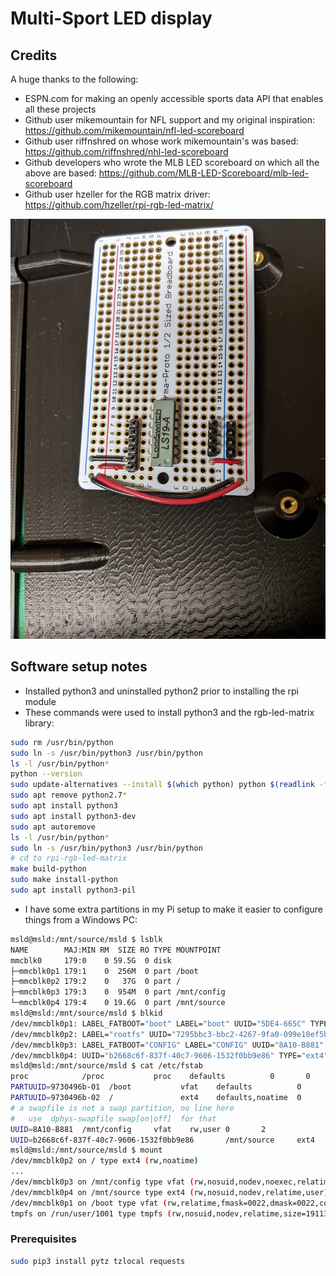 # Multi-Sport LED display

## Credits
A huge thanks to the following:
* ESPN.com for making an openly accessible sports data API that enables all these projects
* Github user mikemountain for NFL support and my original inspiration: https://github.com/mikemountain/nfl-led-scoreboard
* Github user riffnshred on whose work mikemountain's was based: https://github.com/riffnshred/nhl-led-scoreboard
* Github developers who wrote the MLB LED scoreboard on which all the above are based: https://github.com/MLB-LED-Scoreboard/mlb-led-scoreboard
* Github user hzeller for the RGB matrix driver: https://github.com/hzeller/rpi-rgb-led-matrix/


![perma proto board](photos/proto-board-soldered.jpg)



## Software setup notes
* Installed python3 and uninstalled python2 prior to installing the rpi module
* These commands were used to install python3 and the rgb-led-matrix library:
````bash
sudo rm /usr/bin/python
sudo ln -s /usr/bin/python3 /usr/bin/python
ls -l /usr/bin/python*
python --version
sudo update-alternatives --install $(which python) python $(readlink -f $(which python3)) 3
sudo apt remove python2.7*
sudo apt install python3
sudo apt install python3-dev
sudo apt autoremove
ls -l /usr/bin/python*
sudo ln -s /usr/bin/python3 /usr/bin/python
# cd to rpi-rgb-led-matrix
make build-python
sudo make install-python
sudo apt install python3-pil
````

* I have some extra partitions in my Pi setup to make it easier to configure things from a Windows PC:

````bash
msld@msld:/mnt/source/msld $ lsblk
NAME        MAJ:MIN RM  SIZE RO TYPE MOUNTPOINT
mmcblk0     179:0    0 59.5G  0 disk
├─mmcblk0p1 179:1    0  256M  0 part /boot
├─mmcblk0p2 179:2    0   37G  0 part /
├─mmcblk0p3 179:3    0  954M  0 part /mnt/config
└─mmcblk0p4 179:4    0 19.6G  0 part /mnt/source
msld@msld:/mnt/source/msld $ blkid
/dev/mmcblk0p1: LABEL_FATBOOT="boot" LABEL="boot" UUID="5DE4-665C" TYPE="vfat" PARTUUID="9730496b-01"
/dev/mmcblk0p2: LABEL="rootfs" UUID="7295bbc3-bbc2-4267-9fa0-099e10ef5bf0" TYPE="ext4" PARTUUID="9730496b-02"
/dev/mmcblk0p3: LABEL_FATBOOT="CONFIG" LABEL="CONFIG" UUID="8A10-B881" TYPE="vfat" PARTUUID="9730496b-03"
/dev/mmcblk0p4: UUID="b2668c6f-837f-40c7-9606-1532f0bb9e86" TYPE="ext4" PARTUUID="9730496b-04"
msld@msld:/mnt/source/msld $ cat /etc/fstab
proc            /proc           proc    defaults          0       0
PARTUUID=9730496b-01  /boot           vfat    defaults          0       2
PARTUUID=9730496b-02  /               ext4    defaults,noatime  0       1
# a swapfile is not a swap partition, no line here
#   use  dphys-swapfile swap[on|off]  for that
UUID=8A10-B881  /mnt/config     vfat    rw,user 0       2
UUID=b2668c6f-837f-40c7-9606-1532f0bb9e86       /mnt/source     ext4    rw,user,exec    0       2
msld@msld:/mnt/source/msld $ mount
/dev/mmcblk0p2 on / type ext4 (rw,noatime)
...
/dev/mmcblk0p3 on /mnt/config type vfat (rw,nosuid,nodev,noexec,relatime,fmask=0022,dmask=0022,codepage=437,iocharset=ascii,shortname=mixed,errors=remount-ro,user)
/dev/mmcblk0p4 on /mnt/source type ext4 (rw,nosuid,nodev,relatime,user)
/dev/mmcblk0p1 on /boot type vfat (rw,relatime,fmask=0022,dmask=0022,codepage=437,iocharset=ascii,shortname=mixed,errors=remount-ro)
tmpfs on /run/user/1001 type tmpfs (rw,nosuid,nodev,relatime,size=191132k,mode=700,uid=1001,gid=1001)


````

### Prerequisites
````bash
sudo pip3 install pytz tzlocal requests
````